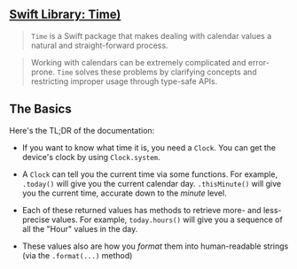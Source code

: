 ## [Swift Library: Time)](https://github.com/davedelong/time/)
> `Time` is a Swift package that makes dealing with calendar values a natural and straight-forward process.

> Working with calendars can be extremely complicated and error-prone. `Time` solves these problems by clarifying concepts and restricting improper usage through type-safe APIs.

## The Basics

Here's the TL;DR of the documentation:

- If you want to know what time it is, you need a `Clock`. You can get the device's clock by using `Clock.system`.

- A `Clock` can tell you the current time via some functions. For example, `.today()` will give you the current calendar day. `.thisMinute()` will give you the current time, accurate down to the _minute_ level.

- Each of these returned values has methods to retrieve more- and less- precise values. For example, `today.hours()` will give you a sequence of all the "Hour" values in the day.

- These values also are how you _format_ them into human-readable strings (via the `.format(...)` method)